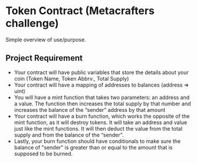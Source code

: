 # Token Contract (Metacrafters challenge)

Simple overview of use/purpose.

## Project Requirement

- Your contract will have public variables that store the details about your coin (Token Name, Token Abbrv., Total Supply)
- Your contract will have a mapping of addresses to balances (address => uint)
- You will have a mint function that takes two parameters: an address and a value.
  The function then increases the total supply by that number and increases the balance
  of the “sender” address by that amount
- Your contract will have a burn function, which works the opposite of the mint function, as it will destroy tokens.
  It will take an address and value just like the mint functions. It will then deduct the value from the total supply
  and from the balance of the “sender”.
- Lastly, your burn function should have conditionals to make sure the balance of "sender" is greater than or equal
  to the amount that is supposed to be burned.

##
